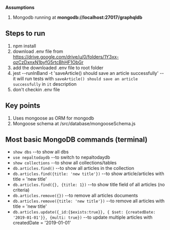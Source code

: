 **Assumptions**

1. Mongodb running at **mongodb://localhost:27017/graphqldb**

## Steps to run

1. npm install
2. download .env file from https://drive.google.com/drive/u/0/folders/1Y3xx-qzCzDxnxN1byfG5rtcBhHF1ObGr
3. add the downloaded .env file to root folder
4. jest --runInBand -t 'saveArticle() should save an article successfully' -- it will run tests with `saveArticle() should save an article successfully` in `it` description
5. don't checkin .env file

## Key points

1. Uses mongoose as ORM for mongodb
2. Mongoose schema at /src/database/mongooseSchema.js

## Most basic MongoDB commands (terminal)

- `show dbs` --to show all dbs
- `use nepaltodaydb` --to switch to nepaltodaydb
- `show collections` --to show all collections/tables
- `db.articles.find()` --to show all articles in the collection
- `db.articles.find({title: 'new title'})` --to show article/articles with title = 'new title'
- `db.articles.find({}, {title: 1})` --to show title field of all articles (no criteria)
- `db.articles.remove({})` --to remove all articles documents
- `db.articles.remove({title: 'new title'})` --to remove all articles with title = 'new title'
- `db.articles.update({_id:{$exists:true}}, { $set: {createdDate: '2019-01-01'}}, {multi: true})` --to update multiple articles with createdDate = '2019-01-01'
